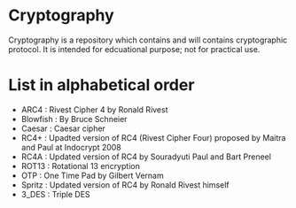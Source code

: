 # Cryptography
Cryptography is a repository which contains and will contains cryptographic protocol. It is intended for edcuational purpose; not for practical use.

# List in alphabetical order
- ARC4 : Rivest Cipher 4 by Ronald Rivest
- Blowfish : By Bruce Schneier
- Caesar : Caesar cipher
- RC4+ : Upadted version of RC4 (Rivest Cipher Four) proposed by Maitra and Paul at Indocrypt 2008
- RC4A : Updated version of RC4 by Souradyuti Paul and Bart Preneel
- ROT13 : Rotational 13 encryption
- OTP : One Time Pad by Gilbert Vernam
- Spritz : Updated version of RC4 by Ronald Rivest himself
- 3_DES : Triple DES
